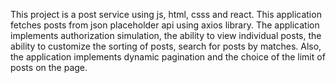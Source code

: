 This project is a post service using js, html, csss and react.
This application fetches posts from json placeholder api using axios library.
The application implements authorization simulation, the ability to view individual posts,
the ability to customize the sorting of posts, search for posts by matches.
Also, the application implements dynamic pagination and the choice of the limit of posts on the page.
